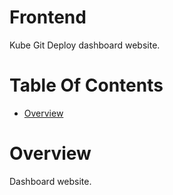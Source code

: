 # Frontend
Kube Git Deploy dashboard website.

# Table Of Contents
- [Overview](#overview)

# Overview
Dashboard website.
